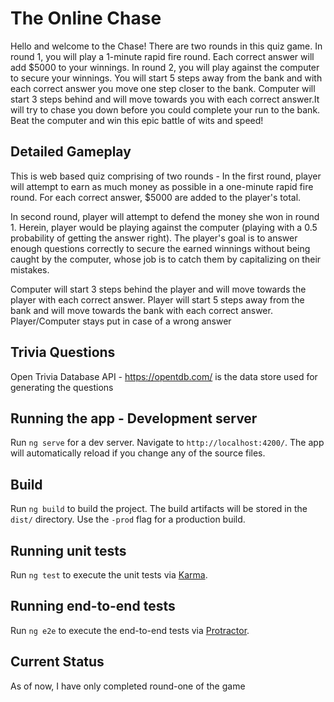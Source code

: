 # The Online Chase

Hello and welcome to the Chase! There are two rounds in this quiz game. In round 1, you will play a 1-minute rapid fire round. Each correct answer will add $5000 to your winnings. In round 2, you will play against the computer to secure your winnings. You will start 5 steps away from the bank and with each correct answer you move one step closer to the bank. Computer will start 3 steps behind and will move towards you with each correct answer.It will try to chase you down before you could complete your run to the bank. Beat the computer and win this epic battle of wits and speed!

## Detailed Gameplay
This is web based quiz comprising of two rounds -
In the first round, player will attempt to earn as much money as possible in a one-minute rapid fire round. For each correct answer, $5000 are added to the player's total.

In second round, player will attempt to defend the money she won in round 1.
Herein, player would be playing against the computer (playing with a 0.5 probability of getting the answer right).
The player's goal is to answer enough questions correctly to secure the earned winnings without being caught by the computer, whose job is to catch them by capitalizing on their mistakes.

Computer will start 3 steps behind the player and will move towards the player with each correct answer.
Player will start 5 steps away from the bank and will move towards the bank with each correct answer.
Player/Computer stays put in case of a wrong answer

## Trivia Questions

Open Trivia Database API - https://opentdb.com/ is the data store used for generating the questions

## Running the app  - Development server

Run `ng serve` for a dev server. Navigate to `http://localhost:4200/`. The app will automatically reload if you change any of the source files.

## Build

Run `ng build` to build the project. The build artifacts will be stored in the `dist/` directory. Use the `-prod` flag for a production build.

## Running unit tests

Run `ng test` to execute the unit tests via [Karma](https://karma-runner.github.io).

## Running end-to-end tests

Run `ng e2e` to execute the end-to-end tests via [Protractor](http://www.protractortest.org/).

## Current Status

As of now, I have only completed round-one of the game
